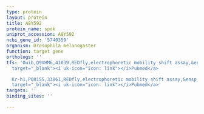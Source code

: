```yaml
---
type: protein
layout: protein
title: A8Y592
protein_name: spok
uniprot_accession: A8Y592
ncbi_gene_id: '5740359'
organism: Drosophila melanogaster
function: target gene
orthologs: ''
tfs: 'Ouib,Q9VHM6,41039,REDfly,electrophoretic mobility shift assay,&ensp;<a href="https://www.ncbi.nlm.nih.gov/pubmed/?term=20965965%5Buid%5D+OR+26658797%5Buid%5D"
  target="_blank"><i uk-icon="icon: link"></i>Pubmed</a>

  Kr-h1,P08155,33861,REDfly,electrophoretic mobility shift assay,&ensp;<a href="https://www.ncbi.nlm.nih.gov/pubmed/?term=29567866%5Buid%5D+OR+20965965%5Buid%5D"
  target="_blank"><i uk-icon="icon: link"></i>Pubmed</a>'
targets: ''
binding_sites: ''

---
```

